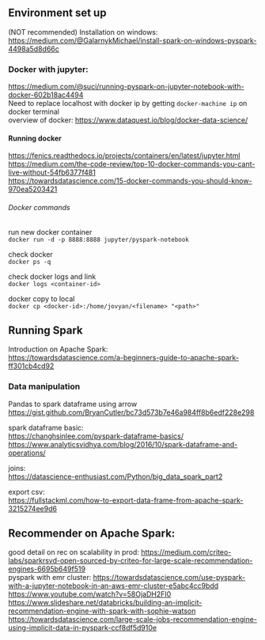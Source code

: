 ## Environment set up 
(NOT recommended) Installation on windows: \
https://medium.com/@GalarnykMichael/install-spark-on-windows-pyspark-4498a5d8d66c

### Docker with jupyter: 
https://medium.com/@suci/running-pyspark-on-jupyter-notebook-with-docker-602b18ac4494 \
Need to replace localhost with docker ip by getting `docker-machine ip` on docker terminal \
overview of docker: https://www.dataquest.io/blog/docker-data-science/

#### Running docker
https://fenics.readthedocs.io/projects/containers/en/latest/jupyter.html \
https://medium.com/the-code-review/top-10-docker-commands-you-cant-live-without-54fb6377f481 \
https://towardsdatascience.com/15-docker-commands-you-should-know-970ea5203421

###### Docker commands
run new docker container \
`docker run -d -p 8888:8888 jupyter/pyspark-notebook`

check docker \
`docker ps -q`

check docker logs and link \
`docker logs <container-id>`

docker copy to local \
`docker cp <docker-id>:/home/jovyan/<filename> "<path>"`





## Running Spark 
Introduction on Apache Spark: \
https://towardsdatascience.com/a-beginners-guide-to-apache-spark-ff301cb4cd92


### Data manipulation

Pandas to spark dataframe using arrow \
https://gist.github.com/BryanCutler/bc73d573b7e46a984ff8b6edf228e298

spark dataframe basic: \
https://changhsinlee.com/pyspark-dataframe-basics/ \
https://www.analyticsvidhya.com/blog/2016/10/spark-dataframe-and-operations/

joins: \
https://datascience-enthusiast.com/Python/big_data_spark_part2

export csv: \
https://fullstackml.com/how-to-export-data-frame-from-apache-spark-3215274ee9d6



## Recommender on Apache Spark: 
good detail on rec on scalability in prod: https://medium.com/criteo-labs/sparkrsvd-open-sourced-by-criteo-for-large-scale-recommendation-engines-6695b649f519 \
pyspark with emr cluster: https://towardsdatascience.com/use-pyspark-with-a-jupyter-notebook-in-an-aws-emr-cluster-e5abc4cc9bdd \
https://www.youtube.com/watch?v=58OjaDH2FI0 \
https://www.slideshare.net/databricks/building-an-implicit-recommendation-engine-with-spark-with-sophie-watson \
https://towardsdatascience.com/large-scale-jobs-recommendation-engine-using-implicit-data-in-pyspark-ccf8df5d910e
